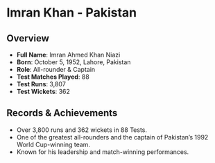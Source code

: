 # Imran Khan - Pakistan

## Overview
- **Full Name**: Imran Ahmed Khan Niazi
- **Born**: October 5, 1952, Lahore, Pakistan
- **Role**: All-rounder & Captain
- **Test Matches Played**: 88
- **Test Runs**: 3,807
- **Test Wickets**: 362

## Records & Achievements
- Over 3,800 runs and 362 wickets in 88 Tests.
- One of the greatest all-rounders and the captain of Pakistan’s 1992 World Cup-winning team.
- Known for his leadership and match-winning performances.
